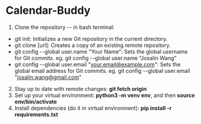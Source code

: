 # Calendar-Buddy

1. Clone the repository -- in bash terminal:
- git init: Initializes a new Git repository in the current directory.
- git clone [url]: Creates a copy of an existing remote repository.
- git config --global user.name "Your Name": Sets the global username for Git commits. eg. git config --global user.name "Josalin Wang"
- git config --global user.email "your.email@example.com": Sets the global email address for Git commits. eg. git config --global user.email "josalin.wang@gmail.com"

2. Stay up to date with remote changes: **git fetch origin**
3. Set up your virtual environment: **python3 -m venv env**, and then **source env/bin/activate**
4. Install dependencies (do it in virtual environment): **pip install -r requirements.txt**

